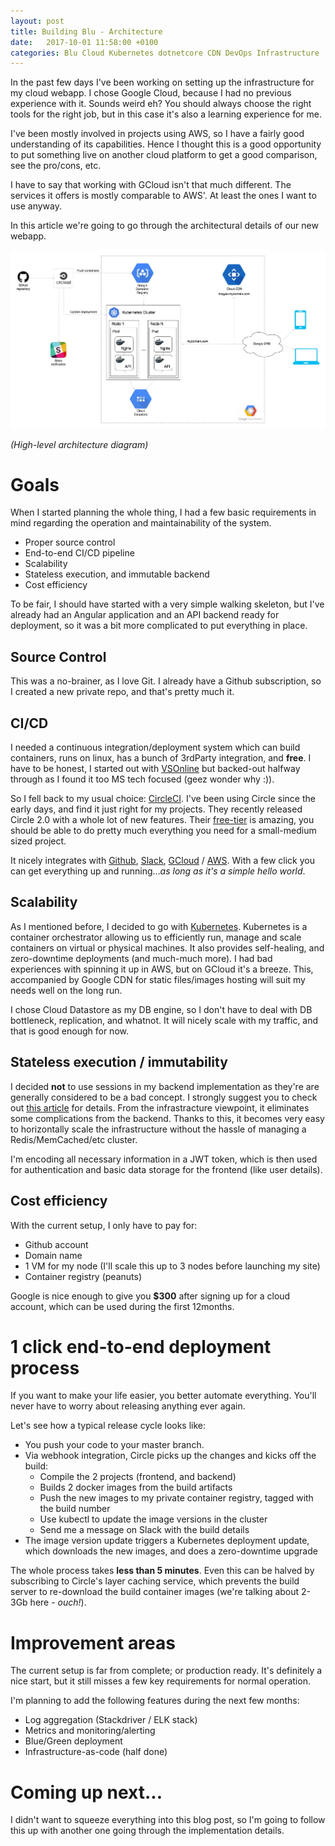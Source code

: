 ```yaml
---
layout: post
title: Building Blu - Architecture
date:   2017-10-01 11:58:00 +0100
categories: Blu Cloud Kubernetes dotnetcore CDN DevOps Infrastructure
---
```


In the past few days I've been working on setting up the infrastructure for my cloud webapp. I chose Google Cloud, because I had no previous experience with it. Sounds weird eh? You should always choose the right tools for the right job, but in this case it's also a learning experience for me.

I've been mostly involved in projects using AWS, so I have a fairly good understanding of its capabilities. Hence I thought this is a good opportunity to put something live on another cloud platform to get a good comparison, see the pro/cons, etc.

I have to say that working with GCloud isn't that much different. The services it offers is mostly comparable to AWS'.
At least the ones I want to use anyway.

In this article we're going to go through the architectural details of our new webapp.

<a href="/images/articles/blu_architecture_v1.jpg">![](/images/articles/blu_architecture_v1.jpg "Architecture overview")</a>

*(High-level architecture diagram)*

# Goals
When I started planning the whole thing, I had a few basic requirements in mind regarding the operation and maintainability of the system.

* Proper source control
* End-to-end CI/CD pipeline
* Scalability
* Stateless execution, and immutable backend
* Cost efficiency

To be fair, I should have started with a very simple walking skeleton, but I've already had an Angular application and an API backend ready for deployment, so it was a bit more complicated to put everything in place.

## Source Control
This was a no-brainer, as I love Git. I already have a Github subscription, so I created a new private repo, and that's pretty much it.

## CI/CD
I needed a continuous integration/deployment system which can build containers, runs on linux, has a bunch of 3rdParty integration, and **free**. I have to be honest, I started out with [VSOnline](https://www.visualstudio.com/vso/) but backed-out halfway through as I found it too MS tech focused (geez wonder why :)).

So I fell back to my usual choice: [CircleCI](https://circleci.com/).
I've been using Circle since the early days, and find it just right for my projects. They recently released Circle 2.0 with a whole lot of new features. Their [free-tier](https://circleci.com/pricing/) is amazing, you should be able to do pretty much everything you need for a small-medium sized project.

It nicely integrates with [Github](https://github.com), [Slack](https://slack.com/), [GCloud](https://cloud.google.com/) / [AWS](https://aws.amazon.com/). With a few click you can get everything up and running...*as long as it's a simple hello world*.

## Scalability
As I mentioned before, I decided to go with [Kubernetes](https://kubernetes.io).
Kubernetes is a container orchestrator allowing us to efficiently run, manage and scale containers on virtual or physical machines. It also provides self-healing, and zero-downtime deployments (and much-much more).
I had bad experiences with spinning it up in AWS, but on GCloud it's a breeze.
This, accompanied by Google CDN for static files/images hosting will suit my needs well on the long run.

I chose Cloud Datastore as my DB engine, so I don't have to deal with DB bottleneck, replication, and whatnot. It will nicely scale with my traffic, and that is good enough for now.

## Stateless execution / immutability
I decided **not** to use sessions in my backend implementation as they're are generally considered to be a bad concept. I strongly suggest you to check out [this article](https://brockallen.com/2012/04/07/think-twice-about-using-session-state/) for details.
From the infrastracture viewpoint, it eliminates some complications from the backend. Thanks to this, it becomes very easy to horizontally scale the infrastructure without the hassle of managing a Redis/MemCached/etc cluster.

I'm encoding all necessary information in a JWT token, which is then used for authentication and basic data storage for the frontend (like user details).

## Cost efficiency
With the current setup, I only have to pay for:

* Github account
* Domain name
* 1 VM for my node (I'll scale this up to 3 nodes before launching my site)
* Container registry (peanuts)

Google is nice enough to give you **$300** after signing up for a cloud account, which can be used during the first 12months.

# 1 click end-to-end deployment process
If you want to make your life easier, you better automate everything. You'll never have to worry about releasing anything ever again.

Let's see how a typical release cycle looks like:

* You push your code to your master branch.
* Via webhook integration, Circle picks up the changes and kicks off the build:
  * Compile the 2 projects (frontend, and backend)
  * Builds 2 docker images from the build artifacts
  * Push the new images to my private container registry, tagged with the build number
  * Use kubectl to update the image versions in the cluster
  * Send me a message on Slack with the build details
* The image version update triggers a Kubernetes deployment update, which downloads the new images, and does a zero-downtime upgrade

The whole process takes **less than 5 minutes**. Even this can be halved by subscribing to Circle's layer caching service, which prevents the build server to re-download the build container images (we're talking about 2-3Gb here - *ouch!*).

# Improvement areas
The current setup is far from complete; or production ready. It's definitely a nice start, but it still misses a few key requirements for normal operation.

I'm planning to add the following features during the next few months:
* Log aggregation (Stackdriver / ELK stack)
* Metrics and monitoring/alerting
* Blue/Green deployment
* Infrastructure-as-code (half done)

# Coming up next...
I didn't want to squeeze everything into this blog post, so I'm going to follow this up with another one going through the implementation details.